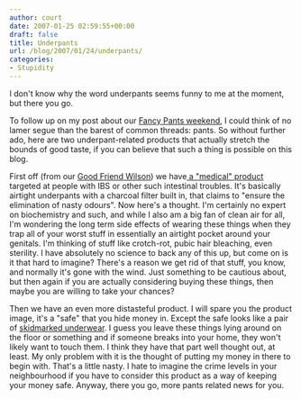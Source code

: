 ```yaml
---
author: court
date: 2007-01-25 02:59:55+00:00
draft: false
title: Underpants
url: /blog/2007/01/24/underpants/
categories:
- Stupidity
---
```


I don't know why the word underpants seems funny to me at the moment, but there you go.

To follow up on my post about our [Fancy Pants weekend](http://www.vallentyne.com/blog/2007/01/23/fancy-pants-weekend/), I could think of no lamer segue than the barest of common threads: pants.  So without further ado, here are two underpant-related products that actually stretch the bounds of good taste, if you can believe that such a thing is possible on this blog.

First off (from our [Good Friend Wilson](http://www.robertwilsonphoto.com)) we have[ a "medical" product](http://www.thesun.co.uk/article/0,,2-2007030500,00.html) targeted at people with IBS or other such intestinal troubles.  It's basically airtight underpants with a charcoal filter built in, that claims to "ensure the elimination of nasty odours".  Now here's a thought.  I'm certainly no expert on biochemistry and such, and while I also am a big fan of clean air for all, I'm wondering the long term side effects of wearing these things when they trap all of your worst stuff in essentially an airtight pocket around your genitals.  I'm thinking of stuff like crotch-rot, pubic hair bleaching, even sterility.  I have absolutely no science to back any of this up, but come on is it that hard to imagine? There's a reason we get rid of that stuff, you know, and normally it's gone with the wind.  Just something to be cautious about, but then again if you are actually considering buying these things, then maybe you are willing to take your chances?

Then we have an even more distasteful product.  I will spare you the product image, it's a "safe" that you hide money in.  Except the safe looks like a pair of [skidmarked underwear](http://www.boingboing.net/2007/01/24/skid_mark_underwear_.html).  I guess you leave these things lying around on the floor or something and if someone breaks into your home, they won't likely want to touch them.  I think they have that part well thought out, at least.  My only problem with it is the thought of putting my money in there to begin with.  That's a little nasty.  I hate to imagine the crime levels in your neighbourhood if you have to consider this product as a way of keeping your money safe.  Anyway, there you go, more pants related news for you.

